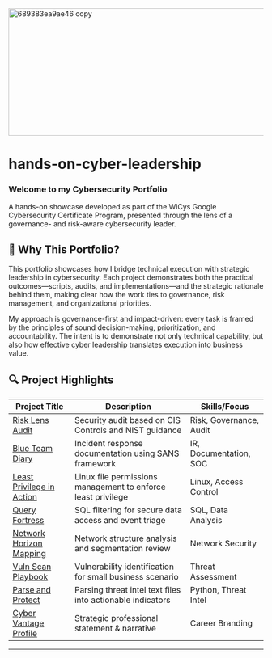 <img width="550" height="252" alt="689383ea9ae46 copy" src="https://github.com/user-attachments/assets/bc559ad8-1c00-47a5-bab2-9cbe5455d84e" />

# hands-on-cyber-leadership
### **Welcome to my Cybersecurity Portfolio** 
A hands-on showcase developed as part of the WiCys Google Cybersecurity Certificate Program, presented through the lens of a governance- and risk-aware cybersecurity leader.

## 🎯 Why This Portfolio?

This portfolio showcases how I bridge technical execution with strategic leadership in cybersecurity. Each project demonstrates both the practical outcomes—scripts, audits, and implementations—and the strategic rationale behind them, making clear how the work ties to governance, risk management, and organizational priorities.

My approach is governance-first and impact-driven: every task is framed by the principles of sound decision-making, prioritization, and accountability. The intent is to demonstrate not only technical capability, but also how effective cyber leadership translates execution into business value.

## 🔍 Project Highlights

| Project Title | Description | Skills/Focus |
|---------------|-------------|--------------|
| [Risk Lens Audit](https://github.com/MZWANGCYBER/risk-lens-audit) | Security audit based on CIS Controls and NIST guidance | Risk, Governance, Audit |
| [Blue Team Diary](https://github.com/MZWANGCYBER/blue-team-diary) | Incident response documentation using SANS framework | IR, Documentation, SOC |
| [Least Privilege in Action](https://github.com/MZWANGCYBER/least-privilege-in-action) | Linux file permissions management to enforce least privilege | Linux, Access Control |
| [Query Fortress](https://github.com/MZWANGCYBER/query-fortress) | SQL filtering for secure data access and event triage | SQL, Data Analysis |
| [Network Horizon Mapping](https://github.com/MZWANGCYBER/network-horizon-mapping) | Network structure analysis and segmentation review | Network Security |
| [Vuln Scan Playbook](https://github.com/MZWANGCYBER/vuln-scan-playbook) | Vulnerability identification for small business scenario | Threat Assessment |
| [Parse and Protect](https://github.com/MZWANGCYBER/parse-and-protect) | Parsing threat intel text files into actionable indicators | Python, Threat Intel |
| [Cyber Vantage Profile](https://github.com/MZWANGCYBER/cyber-vantage-profile) | Strategic professional statement & narrative | Career Branding |

---
